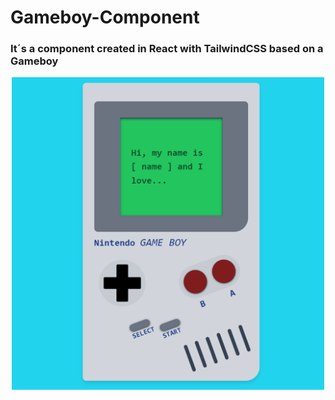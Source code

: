 # Gameboy-Component
### It´s a component created in React with TailwindCSS based on a Gameboy

<div align="center">
  <img src="https://github.com/P4CM4N890/Gameboy-Component/blob/main/GameBoy.png" alt="Gameboy" width="500">
</div>
